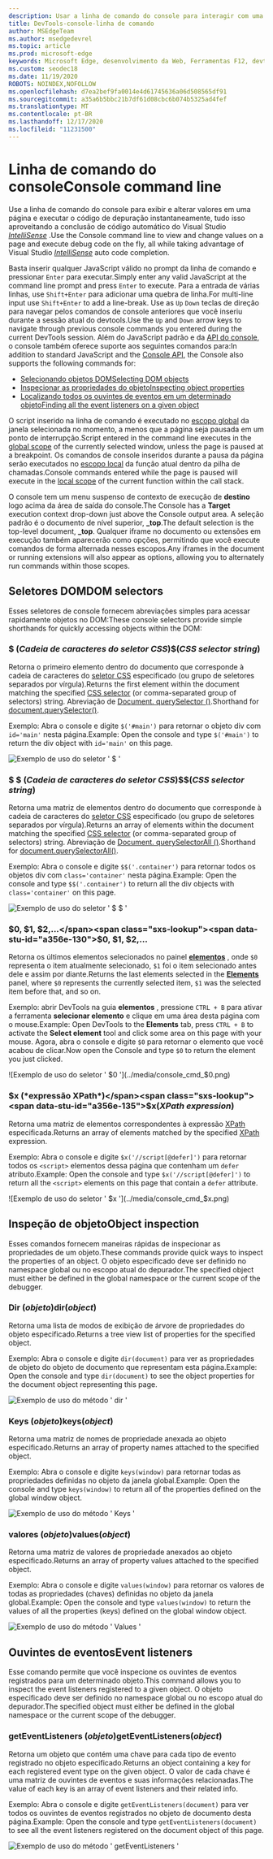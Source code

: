 ```yaml
---
description: Usar a linha de comando do console para interagir com uma página em execução
title: DevTools-console-linha de comando
author: MSEdgeTeam
ms.author: msedgedevrel
ms.topic: article
ms.prod: microsoft-edge
keywords: Microsoft Edge, desenvolvimento da Web, Ferramentas F12, devtools, linha de comando do console
ms.custom: seodec18
ms.date: 11/19/2020
ROBOTS: NOINDEX,NOFOLLOW
ms.openlocfilehash: d7ea2bef9fa0014e4d61745636a06d508565df91
ms.sourcegitcommit: a35a6b5bbc21b7df61d08cbc6b074b5325ad4fef
ms.translationtype: MT
ms.contentlocale: pt-BR
ms.lasthandoff: 12/17/2020
ms.locfileid: "11231500"
---
```

# <span data-ttu-id="a356e-104">Linha de comando do console</span><span class="sxs-lookup"><span data-stu-id="a356e-104">Console command line</span></span>

<span data-ttu-id="a356e-105">Use a linha de comando do console para exibir e alterar valores em uma página e executar o código de depuração instantaneamente, tudo isso aproveitando a conclusão de código automático do Visual Studio [*IntelliSense*](/visualstudio/ide/javascript-intellisense) .</span><span class="sxs-lookup"><span data-stu-id="a356e-105">Use the Console command line to view and change values on a page and execute debug code on the fly, all while taking advantage of Visual Studio [*IntelliSense*](/visualstudio/ide/javascript-intellisense) auto code completion.</span></span> 

<span data-ttu-id="a356e-106">Basta inserir qualquer JavaScript válido no prompt da linha de comando e pressionar `Enter` para executar.</span><span class="sxs-lookup"><span data-stu-id="a356e-106">Simply enter any valid JavaScript at the command line prompt and press `Enter` to execute.</span></span> <span data-ttu-id="a356e-107">Para a entrada de várias linhas, use `Shift+Enter` para adicionar uma quebra de linha.</span><span class="sxs-lookup"><span data-stu-id="a356e-107">For multi-line input use `Shift+Enter` to add a line-break.</span></span> <span data-ttu-id="a356e-108">Use as `Up` `Down` teclas de direção para navegar pelos comandos de console anteriores que você inseriu durante a sessão atual do devtools.</span><span class="sxs-lookup"><span data-stu-id="a356e-108">Use the `Up` and `Down` arrow keys to navigate through previous console commands you entered during the current  DevTools session.</span></span> <span data-ttu-id="a356e-109">Além do JavaScript padrão e da [API do console](./console-api.md), o console também oferece suporte aos seguintes comandos para:</span><span class="sxs-lookup"><span data-stu-id="a356e-109">In addition to standard JavaScript and the [Console API](./console-api.md), the Console also supports the following commands for:</span></span>

 - [<span data-ttu-id="a356e-110">Selecionando objetos DOM</span><span class="sxs-lookup"><span data-stu-id="a356e-110">Selecting DOM objects</span></span>](#dom-selectors)
 - [<span data-ttu-id="a356e-111">Inspecionar as propriedades do objeto</span><span class="sxs-lookup"><span data-stu-id="a356e-111">Inspecting object properties</span></span>](#object-inspection)
 - [<span data-ttu-id="a356e-112">Localizando todos os ouvintes de eventos em um determinado objeto</span><span class="sxs-lookup"><span data-stu-id="a356e-112">Finding all the event listeners on a given object</span></span>](#event-listeners)

<span data-ttu-id="a356e-113">O script inserido na linha de comando é executado no [escopo global](/scripting/javascript/advanced/variable-scope-javascript) da janela selecionada no momento, a menos que a página seja pausada em um ponto de interrupção.</span><span class="sxs-lookup"><span data-stu-id="a356e-113">Script entered in the command line executes in the [global scope](/scripting/javascript/advanced/variable-scope-javascript) of the currently selected window, unless the page is paused at a breakpoint.</span></span> <span data-ttu-id="a356e-114">Os comandos de console inseridos durante a pausa da página serão executados no [escopo local](/scripting/javascript/advanced/variable-scope-javascript) da função atual dentro da pilha de chamadas.</span><span class="sxs-lookup"><span data-stu-id="a356e-114">Console commands entered while the page is paused will execute in the [local scope](/scripting/javascript/advanced/variable-scope-javascript) of the current function within the call stack.</span></span>

<span data-ttu-id="a356e-115">O console tem um menu suspenso de contexto de execução de **destino** logo acima da área de saída do console.</span><span class="sxs-lookup"><span data-stu-id="a356e-115">The Console has a **Target** execution context drop-down just above the Console output area.</span></span> <span data-ttu-id="a356e-116">A seleção padrão é o documento de nível superior, **_top**.</span><span class="sxs-lookup"><span data-stu-id="a356e-116">The default selection is the top-level document, **_top**.</span></span> <span data-ttu-id="a356e-117">Qualquer iframe no documento ou extensões em execução também aparecerão como opções, permitindo que você execute comandos de forma alternada nesses escopos.</span><span class="sxs-lookup"><span data-stu-id="a356e-117">Any iframes in the document or running extensions will also appear as options, allowing you to alternately run commands within those scopes.</span></span>

## <span data-ttu-id="a356e-118">Seletores DOM</span><span class="sxs-lookup"><span data-stu-id="a356e-118">DOM selectors</span></span>
<span data-ttu-id="a356e-119">Esses seletores de console fornecem abreviações simples para acessar rapidamente objetos no DOM:</span><span class="sxs-lookup"><span data-stu-id="a356e-119">These console selectors provide simple shorthands for quickly accessing objects within the DOM:</span></span>

### <span data-ttu-id="a356e-120">$ (*Cadeia de caracteres do seletor CSS*)</span><span class="sxs-lookup"><span data-stu-id="a356e-120">$(*CSS selector string*)</span></span>
<span data-ttu-id="a356e-121">Retorna o primeiro elemento dentro do documento que corresponde à cadeia de caracteres do [seletor CSS](https://developer.mozilla.org/docs/Learn/CSS/Introduction_to_CSS/Selectors)  especificado (ou grupo de seletores separados por vírgula).</span><span class="sxs-lookup"><span data-stu-id="a356e-121">Returns the first element within the document matching the specified [CSS selector](https://developer.mozilla.org/docs/Learn/CSS/Introduction_to_CSS/Selectors)  (or comma-separated group of selectors) string.</span></span> <span data-ttu-id="a356e-122">Abreviação de [Document. querySelector ()](https://developer.mozilla.org/docs/Web/API/Document/querySelector).</span><span class="sxs-lookup"><span data-stu-id="a356e-122">Shorthand for [document.querySelector()](https://developer.mozilla.org/docs/Web/API/Document/querySelector).</span></span>

<span data-ttu-id="a356e-123">Exemplo: Abra o console e digite `$('#main')` para retornar o objeto div com `id='main'` nesta página.</span><span class="sxs-lookup"><span data-stu-id="a356e-123">Example: Open the console and type `$('#main')` to return the div object with `id='main'` on this page.</span></span>

![Exemplo de uso do seletor ' $ '](../media/console_cmd_$.png)

### <span data-ttu-id="a356e-125">$ $ (*Cadeia de caracteres do seletor CSS*)</span><span class="sxs-lookup"><span data-stu-id="a356e-125">$$(*CSS selector string*)</span></span>
<span data-ttu-id="a356e-126">Retorna uma matriz de elementos dentro do documento que corresponde à cadeia de caracteres do [seletor CSS](https://developer.mozilla.org/docs/Learn/CSS/Introduction_to_CSS/Selectors)  especificado (ou grupo de seletores separados por vírgula).</span><span class="sxs-lookup"><span data-stu-id="a356e-126">Returns an array of elements within the document matching the specified [CSS selector](https://developer.mozilla.org/docs/Learn/CSS/Introduction_to_CSS/Selectors)  (or comma-separated group of selectors) string.</span></span> <span data-ttu-id="a356e-127">Abreviação de [Document. querySelectorAll ()](https://developer.mozilla.org/docs/Web/API/Document/querySelectorAll).</span><span class="sxs-lookup"><span data-stu-id="a356e-127">Shorthand for [document.querySelectorAll()](https://developer.mozilla.org/docs/Web/API/Document/querySelectorAll).</span></span>

<span data-ttu-id="a356e-128">Exemplo: Abra o console e digite `$$('.container')` para retornar todos os objetos div com `class='container'` nesta página.</span><span class="sxs-lookup"><span data-stu-id="a356e-128">Example: Open the console and type `$$('.container')` to return all the div objects with `class='container'` on this page.</span></span>

![Exemplo de uso do seletor ' $ $ '](../media/console_cmd_$$.png)

### <span data-ttu-id="a356e-130">$0, $1, $2,...</span><span class="sxs-lookup"><span data-stu-id="a356e-130">$0, $1, $2,...</span></span>
<span data-ttu-id="a356e-131">Retorna os últimos elementos selecionados no painel [**elementos**](../elements.md) , onde `$0` representa o item atualmente selecionado, `$1` foi o item selecionado antes dele e assim por diante.</span><span class="sxs-lookup"><span data-stu-id="a356e-131">Returns the last elements selected in the [**Elements**](../elements.md) panel, where `$0` represents the currently selected item, `$1` was the selected item before that, and so on.</span></span>

<span data-ttu-id="a356e-132">Exemplo: abrir DevTools na guia **elementos** , pressione `CTRL + B` para ativar a ferramenta **selecionar elemento** e clique em uma área desta página com o mouse.</span><span class="sxs-lookup"><span data-stu-id="a356e-132">Example: Open  DevTools to the **Elements** tab, press `CTRL + B` to activate the **Select element** tool and click some area on this page with your mouse.</span></span> <span data-ttu-id="a356e-133">Agora, abra o console e digite `$0` para retornar o elemento que você acabou de clicar.</span><span class="sxs-lookup"><span data-stu-id="a356e-133">Now open the Console and type `$0` to return the element you just clicked.</span></span>

![Exemplo de uso do seletor ' $0 '](../media/console_cmd_$0.png)

### <span data-ttu-id="a356e-135">$x (*expressão XPath*)</span><span class="sxs-lookup"><span data-stu-id="a356e-135">$x(*XPath expression*)</span></span>
<span data-ttu-id="a356e-136">Retorna uma matriz de elementos correspondentes à expressão [XPath](https://developer.mozilla.org/docs/Introduction_to_using_XPath_in_JavaScript) especificada.</span><span class="sxs-lookup"><span data-stu-id="a356e-136">Returns an array of elements matched by the specified [XPath](https://developer.mozilla.org/docs/Introduction_to_using_XPath_in_JavaScript) expression.</span></span> 

<span data-ttu-id="a356e-137">Exemplo: Abra o console e digite `$x('//script[@defer]')` para retornar todos os `<script>` elementos dessa página que contenham um `defer` atributo.</span><span class="sxs-lookup"><span data-stu-id="a356e-137">Example: Open the console and type `$x('//script[@defer]')` to return all the `<script>` elements on this page that contain a `defer` attribute.</span></span>

![Exemplo de uso do seletor ' $x '](../media/console_cmd_$x.png)

## <span data-ttu-id="a356e-139">Inspeção de objeto</span><span class="sxs-lookup"><span data-stu-id="a356e-139">Object inspection</span></span>

<span data-ttu-id="a356e-140">Esses comandos fornecem maneiras rápidas de inspecionar as propriedades de um objeto.</span><span class="sxs-lookup"><span data-stu-id="a356e-140">These commands provide quick ways to inspect the properties of an object.</span></span> <span data-ttu-id="a356e-141">O objeto especificado deve ser definido no namespace global ou no escopo atual do depurador.</span><span class="sxs-lookup"><span data-stu-id="a356e-141">The specified object must either be defined in the global namespace or the current scope of the debugger.</span></span>

### <span data-ttu-id="a356e-142">Dir (*objeto*)</span><span class="sxs-lookup"><span data-stu-id="a356e-142">dir(*object*)</span></span>
<span data-ttu-id="a356e-143">Retorna uma lista de modos de exibição de árvore de propriedades do objeto especificado.</span><span class="sxs-lookup"><span data-stu-id="a356e-143">Returns a tree view list of properties for the specified object.</span></span>

<span data-ttu-id="a356e-144">Exemplo: Abra o console e digite `dir(document)` para ver as propriedades de objeto do objeto de documento que representam esta página.</span><span class="sxs-lookup"><span data-stu-id="a356e-144">Example: Open the console and type `dir(document)` to see the object properties for the document object representing this page.</span></span>

![Exemplo de uso do método ' dir '](../media/console_cmd_dir.png)

### <span data-ttu-id="a356e-146">Keys (*objeto*)</span><span class="sxs-lookup"><span data-stu-id="a356e-146">keys(*object*)</span></span>
<span data-ttu-id="a356e-147">Retorna uma matriz de nomes de propriedade anexada ao objeto especificado.</span><span class="sxs-lookup"><span data-stu-id="a356e-147">Returns an array of property names attached to the specified object.</span></span>

<span data-ttu-id="a356e-148">Exemplo: Abra o console e digite `keys(window)` para retornar todas as propriedades definidas no objeto da janela global.</span><span class="sxs-lookup"><span data-stu-id="a356e-148">Example: Open the console and type `keys(window)` to return all of the properties defined on the global window object.</span></span>

![Exemplo de uso do método ' Keys '](../media/console_cmd_keys.png)

### <span data-ttu-id="a356e-150">valores (*objeto*)</span><span class="sxs-lookup"><span data-stu-id="a356e-150">values(*object*)</span></span>
<span data-ttu-id="a356e-151">Retorna uma matriz de valores de propriedade anexados ao objeto especificado.</span><span class="sxs-lookup"><span data-stu-id="a356e-151">Returns an array of property values attached to the specified object.</span></span>

<span data-ttu-id="a356e-152">Exemplo: Abra o console e digite `values(window)` para retornar os valores de todas as propriedades (chaves) definidas no objeto da janela global.</span><span class="sxs-lookup"><span data-stu-id="a356e-152">Example: Open the console and type `values(window)` to return the values of all the properties (keys) defined on the global window object.</span></span>

![Exemplo de uso do método ' Values '](../media/console_cmd_values.png)

## <span data-ttu-id="a356e-154">Ouvintes de eventos</span><span class="sxs-lookup"><span data-stu-id="a356e-154">Event listeners</span></span>

<span data-ttu-id="a356e-155">Esse comando permite que você inspecione os ouvintes de eventos registrados para um determinado objeto.</span><span class="sxs-lookup"><span data-stu-id="a356e-155">This command allows you to inspect the event listeners registered to a given object.</span></span> <span data-ttu-id="a356e-156">O objeto especificado deve ser definido no namespace global ou no escopo atual do depurador.</span><span class="sxs-lookup"><span data-stu-id="a356e-156">The specified object must either be defined in the global namespace or the current scope of the  debugger.</span></span>

### <span data-ttu-id="a356e-157">getEventListeners (*objeto*)</span><span class="sxs-lookup"><span data-stu-id="a356e-157">getEventListeners(*object*)</span></span>
<span data-ttu-id="a356e-158">Retorna um objeto que contém uma chave para cada tipo de evento registrado no objeto especificado.</span><span class="sxs-lookup"><span data-stu-id="a356e-158">Returns an object containing a key for each registered event type on the given object.</span></span> <span data-ttu-id="a356e-159">O valor de cada chave é uma matriz de ouvintes de eventos e suas informações relacionadas.</span><span class="sxs-lookup"><span data-stu-id="a356e-159">The value of each key is an array of event listeners and their related info.</span></span> 

<span data-ttu-id="a356e-160">Exemplo: Abra o console e digite `getEventListeners(document)` para ver todos os ouvintes de eventos registrados no objeto de documento desta página.</span><span class="sxs-lookup"><span data-stu-id="a356e-160">Example: Open the console and type `getEventListeners(document)` to see all the event listeners registered on the document object of this page.</span></span>

![Exemplo de uso do método ' getEventListeners '](../media/console_cmd_getEventListeners.png)
